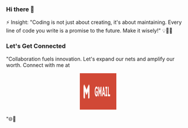 ### Hi there 👋
⚡ Insight: "Coding is not just about creating, it's about maintaining. Every line of code you write is a promise to the future. Make it wisely!" 💡👩‍💻
### Let's Get Connected
"Collaboration fuels innovation. Let's expand our nets and amplify our worth. Connect with me at  
<p align="center">
  <a href="https://www.linkedin.com/in/ajitha-developer/">
    <img src="GMAIL.jpg" alt="LinkedIn" style="width: 100px; height: 100px;">
  </a>
</p>

"🌐🚀
